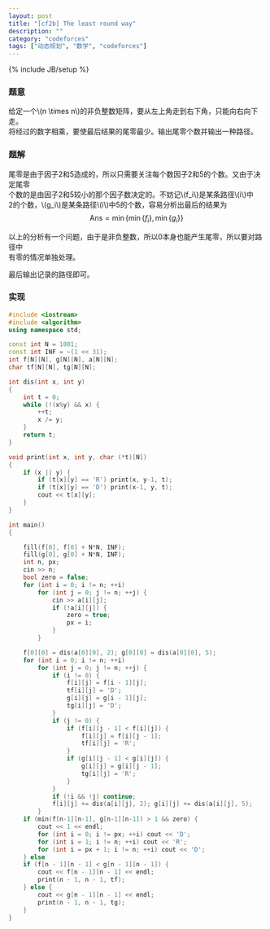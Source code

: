 ```yaml
---
layout: post
title: "[cf2b] The least round way"
description: ""
category: "codeforces"
tags: ["动态规划", "数学", "codeforces"]
---
```

{% include JB/setup %}

### 题意
给定一个\\(n \times n\\)的非负整数矩阵，要从左上角走到右下角，只能向右向下走。  
将经过的数字相乘，要使最后结果的尾零最少。输出尾零个数并输出一种路径。

### 题解
尾零是由于因子2和5造成的，所以只需要关注每个数因子2和5的个数。又由于决定尾零  
个数的是由因子2和5较小的那个因子数决定的。不妨记\\(f_i\\)是某条路径\\(i\\)中  
2的个数，\\(g_i\\)是某条路径\\(i\\)中5的个数，容易分析出最后的结果为
$$ \mathrm{Ans} = \min \left\{\min \left\{f_i \right\},
	\min \left\{g_i \right\} \right\} \nonumber $$

以上的分析有一个问题，由于是非负整数，所以0本身也能产生尾零，所以要对路径中  
有零的情况单独处理。

最后输出记录的路径即可。

### 实现

```cpp
#include <iostream>
#include <algorithm>
using namespace std;

const int N = 1001;
const int INF = ~(1 << 31);
int f[N][N], g[N][N], a[N][N];
char tf[N][N], tg[N][N];

int dis(int x, int y)
{
	int t = 0;
	while (!(x%y) && x) {
		++t;
		x /= y;
	}
	return t;
}

void print(int x, int y, char (*t)[N])
{
	if (x || y) {
		if (t[x][y] == 'R') print(x, y-1, t);
		if (t[x][y] == 'D') print(x-1, y, t);
		cout << t[x][y];
	}
}

int main()
{

	fill(f[0], f[0] + N*N, INF);
	fill(g[0], g[0] + N*N, INF);
	int n, px;
	cin >> n;
	bool zero = false;
	for (int i = 0; i != n; ++i)
		for (int j = 0; j != n; ++j) {
			cin >> a[i][j];
			if (!a[i][j]) {
				zero = true;
				px = i;
			}
		}

	f[0][0] = dis(a[0][0], 2); g[0][0] = dis(a[0][0], 5);
	for (int i = 0; i != n; ++i)
		for (int j = 0; j != n; ++j) {
			if (i != 0) {
				f[i][j] = f[i - 1][j];
				tf[i][j] = 'D';
				g[i][j] = g[i - 1][j];
				tg[i][j] = 'D';
			}
			if (j != 0) {
				if (f[i][j - 1] < f[i][j]) {
					f[i][j] = f[i][j - 1];
					tf[i][j] = 'R';
				}
				if (g[i][j - 1] < g[i][j]) {
					g[i][j] = g[i][j - 1];
					tg[i][j] = 'R';
				}
			}
			if (!i && !j) continue;
			f[i][j] += dis(a[i][j], 2); g[i][j] += dis(a[i][j], 5);
		}
	if (min(f[n-1][n-1], g[n-1][n-1]) > 1 && zero) {
		cout << 1 << endl;
		for (int i = 0; i != px; ++i) cout << 'D';
		for (int i = 1; i != n; ++i) cout << 'R';
		for (int i = px + 1; i != n; ++i) cout << 'D';
	} else
	if (f[n - 1][n - 1] < g[n - 1][n - 1]) {
		cout << f[n - 1][n - 1] << endl;
		print(n - 1, n - 1, tf);
	} else {
		cout << g[n - 1][n - 1] << endl;
		print(n - 1, n - 1, tg);
	}
}

```

